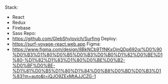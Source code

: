 Stack:
- React
- Redux
- Firebase
- Sass
Repo:
- https://github.com/GlebShylovich/Surfing
Deploy:
- https://surf-voyage-react.web.app
Figma:
- https://www.figma.com/design/8BkNCb9TfNKxOjnQDp692q/%D0%90%D0%B3%D1%80%D0%B5%D0%B3%D0%B0%D1%82%D0%BE%D1%80-%D1%82%D1%83%D1%80%D0%BE%D0%B2-%D0%BF%D0%BE-%D1%81%D0%B5%D1%80%D1%84%D0%B8%D0%BD%D0%B3%D1%83?m=auto&t=iQJO9ZExMtAJJCZG-1
